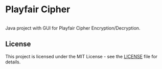 # Playfair Cipher
![]()

Java project with GUI for Playfair Cipher Encryption/Decryption.

## License

This project is licensed under the MIT License - see the [LICENSE](./LICENSE) file for details.